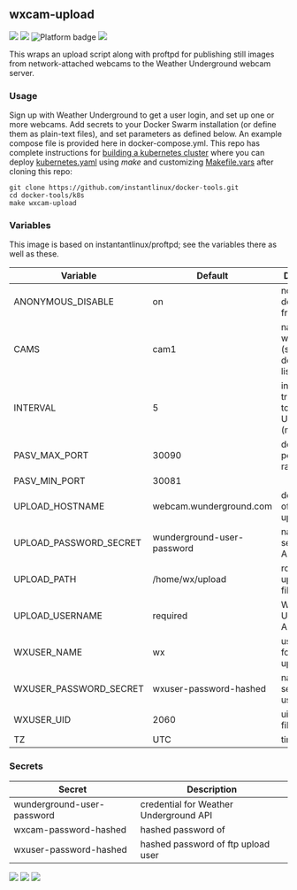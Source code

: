 ## wxcam-upload
[![](https://img.shields.io/docker/v/instantlinux/wxcam-upload?sort=date)](https://microbadger.com/images/instantlinux/wxcam-upload "Version badge") [![](https://images.microbadger.com/badges/image/instantlinux/wxcam-upload.svg)](https://microbadger.com/images/instantlinux/wxcam-upload "Image badge") ![](https://img.shields.io/badge/platform-amd64%20arm64%20arm%2Fv6%20arm%2Fv7-blue "Platform badge") [![](https://img.shields.io/badge/dockerfile-latest-blue)](https://gitlab.com/instantlinux/docker-tools/-/blob/master/images/wxcam-upload/Dockerfile "dockerfile")

This wraps an upload script along with proftpd for publishing still images from network-attached webcams to the Weather Underground webcam server.

### Usage

Sign up with Weather Underground to get a user login, and set up one or more webcams. Add secrets to your Docker Swarm installation (or define them as plain-text files), and set parameters as defined below. An example compose file is provided here in docker-compose.yml. This repo has complete instructions for
[building a kubernetes cluster](https://github.com/instantlinux/docker-tools/blob/master/k8s/README.md) where you can deploy [kubernetes.yaml](https://github.com/instantlinux/docker-tools/blob/master/images/wxcam-upload/kubernetes.yaml) using _make_ and customizing [Makefile.vars](https://github.com/instantlinux/docker-tools/blob/master/k8s/Makefile.vars) after cloning this repo:
~~~
git clone https://github.com/instantlinux/docker-tools.git
cd docker-tools/k8s
make wxcam-upload
~~~

### Variables

This image is based on instantantlinux/proftpd; see the variables there as well as these.

Variable | Default | Description |
-------- | ------- | ----------- |
ANONYMOUS_DISABLE | on | no downloads from local ftp
CAMS | cam1 | names of webcams (space-delimited list)
INTERVAL | 5 | interval for transmitting to Weather Underground (minutes)
PASV_MAX_PORT | 30090 | docker-host port number range
PASV_MIN_PORT | 30081 |
UPLOAD_HOSTNAME | webcam.wunderground.com | destination of image uploads
UPLOAD_PASSWORD_SECRET | wunderground-user-password | name of secret for API
UPLOAD_PATH | /home/wx/upload | root of uploaded files
UPLOAD_USERNAME | required | Weather Underground API user
WXUSER_NAME | wx | username for wx upload
WXUSER_PASSWORD_SECRET | wxuser-password-hashed | name of secret for ftp user
WXUSER_UID | 2060 | uid of wx files
TZ | UTC | timezone

### Secrets

Secret | Description
------ | -----------
wunderground-user-password | credential for Weather Underground API
wxcam-password-hashed | hashed password of 
wxuser-password-hashed | hashed password of ftp upload user

[![](https://images.microbadger.com/badges/license/instantlinux/wxcam-upload)](https://microbadger.com/images/instantlinux/wxcam-upload "License badge") [![](https://img.shields.io/badge/code-proftpd%2Fproftpd-blue.svg)](https://github.com/proftpd/proftpd "Code repo") [![](https://img.shields.io/badge/code-nftpd_com%2Fclient-blue.svg)](http://www.ncftpd.com/download "Code repo")
